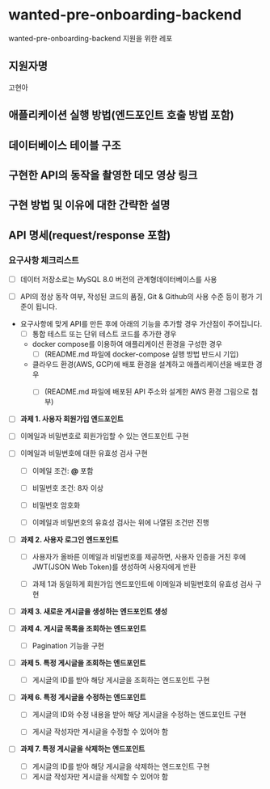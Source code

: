 # wanted-pre-onboarding-backend
wanted-pre-onboarding-backend 지원을 위한 레포

## 지원자명
고현아

## 애플리케이션 실행 방법(엔드포인트 호출 방법 포함)

## 데이터베이스 테이블 구조

## 구현한 API의 동작을 촬영한 데모 영상 링크

## 구현 방법 및 이유에 대한 간략한 설명

## API 명세(request/response 포함)

### 요구사항 체크리스트
 - [ ] 데이터 저장소로는 MySQL 8.0 버전의 관계형데이터베이스를 사용 
 - [ ] API의 정상 동작 여부, 작성된 코드의 품질, Git & Github의 사용 수준 등이 평가 기준이 됩니다.


 - 요구사항에 맞게 API를 만든 후에 아래의 기능을 추가할 경우 가산점이 주어집니다.
   - [ ] 통합 테스트 또는 단위 테스트 코드를 추가한 경우
   - docker compose를 이용하여 애플리케이션 환경을 구성한 경우 
     - [ ] (README.md 파일에 docker-compose 실행 방법 반드시 기입)
   - 클라우드 환경(AWS, GCP)에 배포 환경을 설계하고 애플리케이션을 배포한 경우 
     - [ ] (README.md 파일에 배포된 API 주소와 설계한 AWS 환경 그림으로 첨부)


 - [ ] **과제 1. 사용자 회원가입 엔드포인트**
 - [ ] 이메일과 비밀번호로 회원가입할 수 있는 엔드포인트 구현
 - [ ] 이메일과 비밀번호에 대한 유효성 검사 구현
    - [ ] 이메일 조건: **@** 포함
    - [ ] 비밀번호 조건: 8자 이상
    - [ ] 비밀번호 암호화
    - [ ] 이메일과 비밀번호의 유효성 검사는 위에 나열된 조건만 진행


- [ ] **과제 2. 사용자 로그인 엔드포인트**
   - [ ] 사용자가 올바른 이메일과 비밀번호를 제공하면, 사용자 인증을 거친 후에 JWT(JSON Web Token)를 생성하여 사용자에게 반환
   - [ ] 과제 1과 동일하게 회원가입 엔드포인트에 이메일과 비밀번호의 유효성 검사 구현


- [ ] **과제 3. 새로운 게시글을 생성하는 엔드포인트 생성**


- [ ] **과제 4. 게시글 목록을 조회하는 엔드포인트**
   - [ ] Pagination 기능을 구현


- [ ] **과제 5. 특정 게시글을 조회하는 엔드포인트**
   - [ ] 게시글의 ID를 받아 해당 게시글을 조회하는 엔드포인트 구현


- [ ] **과제 6. 특정 게시글을 수정하는 엔드포인트**
   - [ ] 게시글의 ID와 수정 내용을 받아 해당 게시글을 수정하는 엔드포인트 구현
   - [ ] 게시글 작성자만 게시글을 수정할 수 있어야 함


- [ ] **과제 7. 특정 게시글을 삭제하는 엔드포인트**
   - [ ] 게시글의 ID를 받아 해당 게시글을 삭제하는 엔드포인트 구현
   - [ ] 게시글 작성자만 게시글을 삭제할 수 있어야 함